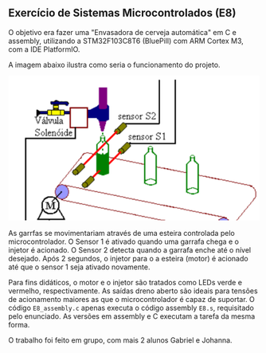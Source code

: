 ## Exercício de Sistemas Microcontrolados (E8)

O objetivo era fazer uma "Envasadora de cerveja automática" em C e assembly, utilizando a STM32F103C8T6 (BluePill) com ARM Cortex M3, com a IDE PlatformIO.

A imagem abaixo ilustra como seria o funcionamento do projeto.

![imagem](img.png)

As garrfas se movimentariam através de uma esteira controlada pelo microcontrolador. O Sensor 1 é ativado quando uma garrafa chega e o injetor é acionado. O Sensor 2 detecta quando a garrafa enche até o nível desejado. Após 2 segundos, o injetor para o a esteira (motor)
é acionado até que o sensor 1 seja ativado novamente.

Para fins didáticos, o motor e o injetor são tratados como LEDs verde e vermelho, respectivamente. As saídas dreno aberto são ideais para tensões de acionamento maiores as que o microcontrolador é capaz de suportar.
O código `E8_assembly.c` apenas executa o código assembly `E8.s`, requisitado pelo enunciado. As versões em assembly e C executam a tarefa da mesma forma.

O trabalho foi feito em grupo, com mais 2 alunos Gabriel e Johanna.
